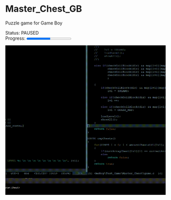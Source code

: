 # Master_Chest_GB
Puzzle game for Game Boy


Status: PAUSED <br>
Progress: <progress max="30" value="16" > 14/26 </progress>


![](MasterChest_P2.gif "Gameplay")
